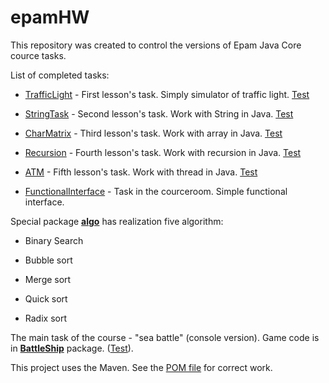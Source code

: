 # epamHW
This repository was created to control the versions of Epam Java Core cource tasks.

List of completed tasks:

* [TrafficLight](https://github.com/Vergilon/epamHW/tree/master/src/main/java/com/epam/lesson1) - First lesson's task. Simply simulator of traffic light. [Test](https://github.com/Vergilon/epamHW/tree/master/src/test/java/com/epam/lesson1)

* [StringTask](https://github.com/Vergilon/epamHW/tree/master/src/main/java/com/epam/lesson2) - Second lesson's task. Work with String in Java. [Test](https://github.com/Vergilon/epamHW/tree/master/src/test/java/com/epam/lesson1)

* [CharMatrix](https://github.com/Vergilon/epamHW/tree/master/src/main/java/com/epam/lesson3) - Third lesson's task. Work with array in Java. [Test](https://github.com/Vergilon/epamHW/tree/master/src/test/java/com/epam/lesson1)

* [Recursion](https://github.com/Vergilon/epamHW/tree/master/src/main/java/com/epam/lesson4) - Fourth lesson's task. Work with recursion in Java. [Test](https://github.com/Vergilon/epamHW/tree/master/src/test/java/com/epam/lesson1)

* [ATM](https://github.com/Vergilon/epamHW/tree/master/src/main/java/com/epam/lesson5) - Fifth lesson's task. Work with thread in Java. [Test](https://github.com/Vergilon/epamHW/tree/master/src/test/java/com/epam/lesson5)

* [FunctionalInterface](https://github.com/Vergilon/epamHW/tree/master/src/main/java/com/epam/taskFunc) - Task in the courceroom. Simple functional interface.

Special package [**algo**](https://github.com/Vergilon/epamHW/tree/master/src/main/java/com/epam/algo) has realization five algorithm:

- Binary Search

- Bubble sort

- Merge sort

- Quick sort

- Radix sort

The main task of the course - "sea battle" (console version). Game code is in [**BattleShip**](https://github.com/Vergilon/epamHW/tree/master/src/main/java/com/epam/BattleShip) package. ([Test](https://github.com/Vergilon/epamHW/tree/master/src/test/java/com/epam/BattleShip)).

This project uses the Maven.
 See the [POM file](https://github.com/Vergilon/epamHW/blob/master/pom.xml) for correct work.